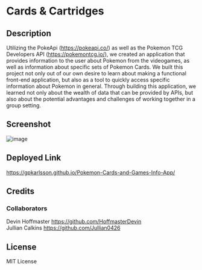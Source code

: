 # Cards & Cartridges

## Description
Utilizing the PokeApi (https://pokeapi.co/) as well as the Pokemon TCG Developers API (https://pokemontcg.io/), we created an application that provides information to the user about Pokemon from the videogames, as well as information about specific sets of Pokemon Cards. We built this project not only out of our own desire to learn about making a functional front-end application, but also as a tool to quickly access specific information about Pokemon in general. Through building this application, we learned not only about the wealth of data that can be provided by APIs, but also about the potential advantages and challenges of working together in a group setting.

## Screenshot
![image](https://user-images.githubusercontent.com/114494147/213577054-d1bf95c4-0eda-4631-9a0f-325fbec3367e.png)

## Deployed Link
https://gpkarlsson.github.io/Pokemon-Cards-and-Games-Info-App/

## Credits

### Collaborators
Devin Hoffmaster https://github.com/HoffmasterDevin <br>
Jullian Calkins https://github.com/Jullian0426

## License
MIT License
